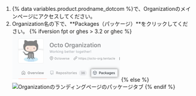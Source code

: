 1. {% data variables.product.prodname_dotcom %}で、Organizationのメインページにアクセスしてください。
2. Organization名の下で、**Packages（パッケージ）**をクリックしてください。
  {% ifversion fpt or ghes > 3.2 or ghec %}
  ![Organizationのランディングページのパッケージタブ](/assets/images/help/package-registry/org-tab-for-packages-with-overview-tab.png)
  {% else %}
  ![Organizationのランディングページのパッケージタブ](/assets/images/help/package-registry/org-tab-for-packages.png)
  {% endif %}

